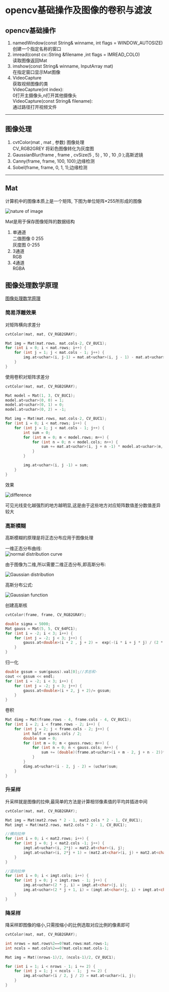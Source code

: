 # opencv基础操作及图像的卷积与滤波

## opencv基础操作
1. namedWindow(const String& winname, int flags = WINDOW_AUTOSIZE)  
创建一个指定名称的窗口
2. imread(const cv::String &filename ,int flags = IMREAD_COLO)  
 读取图像返回Mat
3. imshow(const String& winname, InputArray mat)  
在指定窗口显示Mat图像
4. VideoCapture  
获取视频图像的类  
VideoCapture(int index):  
0打开主摄像头,n打开其他摄像头  
VideoCapture(const String& filename):  
通过路径打开视频文件

---


## 图像处理
1. cvtColor(mat , mat , 参数) 图像处理  
CV_RGB2GREY 将彩色图像转化为灰度图
2. GaussianBlur(frame , frame , cvSize(5 , 5) , 10 , 10 ,0 );高斯滤镜
3. Canny(frame, frame, 100, 100);边缘检测
4. Sobel(frame, frame, 0, 1, 1);边缘检测

---

## Mat
计算机中的图像本质上是一个矩阵, 下图为单位矩阵*255所形成的图像

![nature of image][nature of image]  

Mat是用于保存图像矩阵的数据结构
1. 单通道  
二值图像 0 255  
灰度图 0-255
2. 3通道  
RGB
3. 4通道  
RGBA


## 图像处理数学原理  

[图像处理数学原理][yuanli]   

### 简易浮雕效果  

对矩阵横向求差分
```c++
cvtColor(mat, mat, CV_RGB2GRAY);

Mat img = Mat(mat.rows, mat.cols-2, CV_8UC1);
for (int i = 0; i < mat.rows; i++) {
	for (int j = 1; j < mat.cols - 1; j++) {
		img.at<uchar>(i, j-1) = mat.at<uchar>(i, j - 1) - mat.at<uchar>(i, j + 1);
	}
}
```

使用卷积对矩阵求差分

```c++
cvtColor(mat, mat, CV_RGB2GRAY);

Mat model = Mat(1, 3, CV_8UC1);
model.at<uchar>(0, 0) = 1;
model.at<uchar>(0, 1) = 0;
model.at<uchar>(0, 2) = -1;

Mat img = Mat(mat.rows, mat.cols-2, CV_8UC1);
for (int i = 0; i < mat.rows; i++) {
	for (int j = 1; j < mat.cols - 1; j++) {
		int sum = 0;
		for (int m = 0; m < model.rows; m++) {
			for (int n = 0; n < model.cols; n++) {
				sum += mat.at<uchar>(i, j + n -1) * model.at<uchar>(m, n);
			}
		}

		img.at<uchar>(i, j -1) = sum;
	}
}
```

效果  

![difference][difference]  

可见光线变化越强烈的地方越明显,这是由于这些地方对应矩阵数值差分数值差异较大

### 高斯模糊

高斯模糊的原理是将正态分布应用于图像处理 

一维正态分布曲线:  
![normal distribution curve][normal distribution curve]  

由于图像为二维,所以需要二维正态分布,即高斯分布:  

![Gaussian distribution][Gaussian distribution]  

高斯分布公式:  

![Gaussian function][Gaussian function]

创建高斯核
```c++
cvtColor(frame, frame, CV_RGB2GRAY);

double sigma = 5000;
Mat gauss = Mat(5, 5, CV_64FC1);
for (int i = -2; i < 3; i++) {
	for (int j = -2; j < 3; j++) {
		gauss.at<double>(i + 2 , j + 2) =  exp(-(i * i + j * j) / (2 * sigma * sigma));
	}
}
```
归一化
```c++
double gssum = sum(gauss).val[0];//求总和·
cout << gssum << endl;
for (int i = -2; i < 3; i++) {
	for (int j = -2; j < 3; j++) {
		gauss.at<double>(i + 2, j + 2)/= gssum;
	}
}
```
卷积
```c++
Mat dimg = Mat(frame.rows - 4, frame.cols - 4, CV_8UC1);
for (int i = 2; i < frame.rows - 2; i++) {
	for (int j = 2; j < frame.cols - 2; j++) {
		int half = gauss.cols / 2;
		double sum = 0;
		for (int m = 0; m < gauss.rows; m++) {
			for (int n = 0; n < gauss.cols; n++) {
				sum += (double)(frame.at<uchar>(i + m - 2, j + n - 2))*gauss.at<double>(m, n);
			}
		}
		dimg.at<uchar>(i - 2, j - 2) = (uchar)sum;
	}
}
```



### 升采样

升采样就是图像的拉伸,最简单的方法是计算相邻像素值的平均并插进中间  

```c++
cvtColor(mat, mat, CV_RGB2GRAY);

Mat img = Mat(mat2.rows * 2 - 1, mat2.cols * 2 - 1, CV_8UC1);
Mat imgt = Mat(mat2.rows, mat2.cols * 2 - 1, CV_8UC1);

//横向拉伸
for (int i = 0; i < mat2.rows; i++) {
	for (int j = 0; j < mat2.cols -1; j++) {
		imgt.at<uchar>(i, 2*j) = mat2.at<char>(i, j);
		imgt.at<uchar>(i, 2*j + 1) = (mat2.at<char>(i, j) + mat2.at<char>(i, j + 1)) / 2;
	}
}

//竖向拉伸
for (int i = 0; i < imgt.cols; i++) {
	for (int j = 0; j < imgt.rows - 1; j++) {
		img.at<uchar>(2 * j, i) = imgt.at<char>(j, i);
		img.at<uchar>(2 * j + 1, i) = (imgt.at<char>(j, i) + imgt.at<char>(j + 1, i)) / 2;
	}
}

```

### 降采样  
降采样即图像的缩小,只需按缩小的比例选取对应比例的像素即可
```c++
cvtColor(mat, mat, CV_RGB2GRAY);

int nrows = mat.rows%2==0?mat.rows:mat.rows-1;
int ncols = mat.cols%2==0?mat.cols:mat.cols-1;

Mat img = Mat((nrows-1)/2, (ncols-1)/2, CV_8UC1);

for (int i = 1; i < nrows - 1; i += 2) {
	for (int j = 1; j < ncols - 1;  j += 2) {
		img.at<uchar>(i / 2, j / 2) = mat.at<uchar>(i, j);
	}
}
```

[nature of image]:http://oh1zr9i3e.bkt.clouddn.com/public/16-11-26/13922823.jpg  
[normal distribution curve]:http://oh1zr9i3e.bkt.clouddn.com/public/16-11-26/87303803.jpg  
[Gaussian distribution]:http://oh1zr9i3e.bkt.clouddn.com/public/16-11-26/87347346.jpg
[Gaussian function]:http://oh1zr9i3e.bkt.clouddn.com/public/16-11-26/83043598.jpg
[yuanli]:http://www.cnblogs.com/cnzhao/p/5954475.html
[difference]:http://oh1zr9i3e.bkt.clouddn.com/public/16-11-27/41959627.jpg
